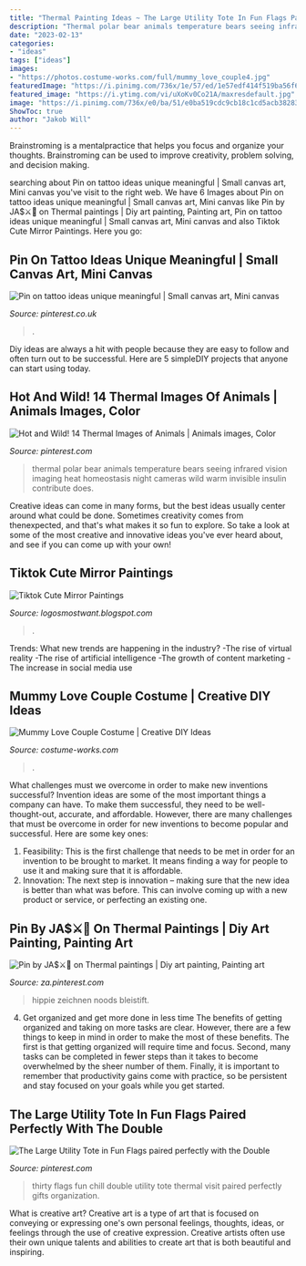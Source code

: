```yaml
---
title: "Thermal Painting Ideas ~ The Large Utility Tote In Fun Flags Paired Perfectly With The Double"
description: "Thermal polar bear animals temperature bears seeing infrared vision imaging heat homeostasis night cameras wild warm invisible insulin contribute does"
date: "2023-02-13"
categories:
- "ideas"
tags: ["ideas"]
images:
- "https://photos.costume-works.com/full/mummy_love_couple4.jpg"
featuredImage: "https://i.pinimg.com/736x/1e/57/ed/1e57edf414f519ba56f644bbf96a5576.jpg"
featured_image: "https://i.ytimg.com/vi/uXoKv0Co21A/maxresdefault.jpg"
image: "https://i.pinimg.com/736x/e0/ba/51/e0ba519cdc9cb18c1cd5acb3828348bf--images-of-animals-black-lights.jpg"
ShowToc: true
author: "Jakob Will"
---
```



Brainstroming is a mentalpractice that helps you focus and organize your thoughts. Brainstroming can be used to improve creativity, problem solving, and decision making.

	

		
searching about Pin on tattoo ideas unique meaningful | Small canvas art, Mini canvas you've visit to the right web. We have 6 Images about Pin on tattoo ideas unique meaningful | Small canvas art, Mini canvas like Pin by JA$⚔️🖤 on Thermal paintings | Diy art painting, Painting art, Pin on tattoo ideas unique meaningful | Small canvas art, Mini canvas and also Tiktok Cute Mirror Paintings. Here you go:
		
    
## Pin On Tattoo Ideas Unique Meaningful | Small Canvas Art, Mini Canvas

<img loading=lazy src="https://i.pinimg.com/736x/53/59/87/53598797d0976c13f88f1d0b10b0c627.jpg" onerror="this.onerror=null;this.src='https://tse4.mm.bing.net/th?id=OIP.mzdzQia0IDjm70G1u8ox1gHaJ4&amp;pid=15.1';" alt="Pin on tattoo ideas unique meaningful | Small canvas art, Mini canvas">

_Source: pinterest.co.uk_

>. 

	

Diy ideas are always a hit with people because they are easy to follow and often turn out to be successful. Here are 5 simpleDIY projects that anyone can start using today.

    
## Hot And Wild! 14 Thermal Images Of Animals | Animals Images, Color

<img loading=lazy src="https://i.pinimg.com/736x/e0/ba/51/e0ba519cdc9cb18c1cd5acb3828348bf--images-of-animals-black-lights.jpg" onerror="this.onerror=null;this.src='https://tse4.mm.bing.net/th?id=OIP.2DJM_Wq43U2idLj1_UNuogHaEZ&amp;pid=15.1';" alt="Hot and Wild! 14 Thermal Images of Animals | Animals images, Color">

_Source: pinterest.com_

>thermal polar bear animals temperature bears seeing infrared vision imaging heat homeostasis night cameras wild warm invisible insulin contribute does. 

	

Creative ideas can come in many forms, but the best ideas usually center around what could be done. Sometimes creativity comes from thenexpected, and that's what makes it so fun to explore. So take a look at some of the most creative and innovative ideas you've ever heard about, and see if you can come up with your own!

    
## Tiktok Cute Mirror Paintings

<img loading=lazy src="https://i.ytimg.com/vi/uXoKv0Co21A/maxresdefault.jpg" onerror="this.onerror=null;this.src='https://tse4.mm.bing.net/th?id=OIP.IQsXzyOqdgMhn31m6N2P6AHaEK&amp;pid=15.1';" alt="Tiktok Cute Mirror Paintings">

_Source: logosmostwant.blogspot.com_

>. 

	

Trends: What new trends are happening in the industry?
-The rise of virtual reality
-The rise of artificial intelligence
-The growth of content marketing
-The increase in social media use

    
## Mummy Love Couple Costume | Creative DIY Ideas

<img loading=lazy src="https://photos.costume-works.com/full/mummy_love_couple4.jpg" onerror="this.onerror=null;this.src='https://tse1.mm.bing.net/th?id=OIP.jMvIhsMC42LyO-QXU_eQhgHaJ3&amp;pid=15.1';" alt="Mummy Love Couple Costume | Creative DIY Ideas">

_Source: costume-works.com_

>. 

	

What challenges must we overcome in order to make new inventions successful?
Invention ideas are some of the most important things a company can have. To make them successful, they need to be well-thought-out, accurate, and affordable. However, there are many challenges that must be overcome in order for new inventions to become popular and successful. Here are some key ones:
1. Feasibility: This is the first challenge that needs to be met in order for an invention to be brought to market. It means finding a way for people to use it and making sure that it is affordable.
2. Innovation: The next step is innovation – making sure that the new idea is better than what was before. This can involve coming up with a new product or service, or perfecting an existing one. 
    
## Pin By JA$⚔️🖤 On Thermal Paintings | Diy Art Painting, Painting Art

<img loading=lazy src="https://i.pinimg.com/736x/ea/56/3d/ea563d2fbf438232e7a0e0b8c1b20729.jpg" onerror="this.onerror=null;this.src='https://tse4.mm.bing.net/th?id=OIP.c-ZOP77VNqQa3srow7PIsAHaJ3&amp;pid=15.1';" alt="Pin by JA$⚔️🖤 on Thermal paintings | Diy art painting, Painting art">

_Source: za.pinterest.com_

>hippie zeichnen noods bleistift. 

	

4) Get organized and get more done in less time
The benefits of getting organized and taking on more tasks are clear. However, there are a few things to keep in mind in order to make the most of these benefits. The first is that getting organized will require time and focus. Second, many tasks can be completed in fewer steps than it takes to become overwhelmed by the sheer number of them. Finally, it is important to remember that productivity gains come with practice, so be persistent and stay focused on your goals while you get started.

    
## The Large Utility Tote In Fun Flags Paired Perfectly With The Double

<img loading=lazy src="https://i.pinimg.com/736x/1e/57/ed/1e57edf414f519ba56f644bbf96a5576.jpg" onerror="this.onerror=null;this.src='https://tse1.mm.bing.net/th?id=OIP.CqYUmdu7sfH9WrcjYeLYFgHaHW&amp;pid=15.1';" alt="The Large Utility Tote in Fun Flags paired perfectly with the Double">

_Source: pinterest.com_

>thirty flags fun chill double utility tote thermal visit paired perfectly gifts organization. 

	

What is creative art?
Creative art is a type of art that is focused on conveying or expressing one's own personal feelings, thoughts, ideas, or feelings through the use of creative expression. Creative artists often use their own unique talents and abilities to create art that is both beautiful and inspiring.


